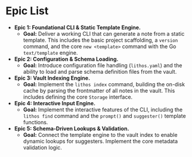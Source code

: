 # Epic List

- **Epic 1: Foundational CLI & Static Template Engine.**
  - **Goal:** Deliver a working CLI that can generate a note from a static template. This includes the basic project scaffolding, a `version` command, and the core `new <template>` command with the Go `text/template` engine.
- **Epic 2: Configuration & Schema Loading.**
  - **Goal:** Introduce configuration file handling (`lithos.yaml`) and the ability to load and parse schema definition files from the vault.
- **Epic 3: Vault Indexing Engine.**
  - **Goal:** Implement the `lithos index` command, building the on-disk cache by parsing the frontmatter of all notes in the vault. This includes defining the core `Storage` interface.
- **Epic 4: Interactive Input Engine.**
  - **Goal:** Implement the interactive features of the CLI, including the `lithos find` command and the `prompt()` and `suggester()` template functions.
- **Epic 5: Schema-Driven Lookups & Validation.**
  - **Goal:** Connect the template engine to the vault index to enable dynamic lookups for suggesters. Implement the core metadata validation logic.
